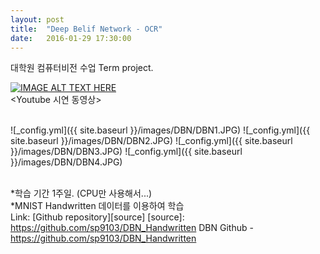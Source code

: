 ```yaml
---
layout: post
title:  "Deep Belif Network - OCR"
date:   2016-01-29 17:30:00
---
```

대학원 컴퓨터비전 수업 Term project.

[![IMAGE ALT TEXT HERE](http://img.youtube.com/vi/2I64NsM7Dfs/0.jpg)](http://www.youtube.com/watch?v=2I64NsM7Dfs)
<br>\<Youtube 시연 동영상\>

<br>
![_config.yml]({{ site.baseurl }}/images/DBN/DBN1.JPG)
![_config.yml]({{ site.baseurl }}/images/DBN/DBN2.JPG)
![_config.yml]({{ site.baseurl }}/images/DBN/DBN3.JPG)
![_config.yml]({{ site.baseurl }}/images/DBN/DBN4.JPG)

<br>*학습 기간 1주일. (CPU만 사용해서...)<br>
*MNIST Handwritten 데이터를 이용하여 학습<br>
Link: [Github repository][source]
[source]: https://github.com/sp9103/DBN_Handwritten
DBN Github - https://github.com/sp9103/DBN_Handwritten<br>
